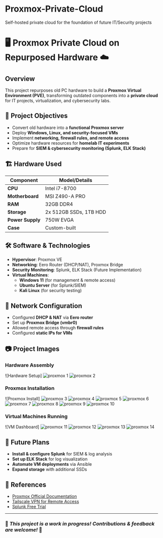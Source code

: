 # Proxmox-Private-Cloud
Self-hosted private cloud for the foundation of future IT/Security projects

# 🖥️ Proxmox Private Cloud on Repurposed Hardware ☁️

## Overview
This project repurposes old PC hardware to build a **Proxmox Virtual Environment (PVE)**, transforming outdated components into a **private cloud** for IT projects, virtualization, and cybersecurity labs.

## 🔧 Project Objectives
- Convert old hardware into a **functional Proxmox server**
- Deploy **Windows, Linux, and security-focused VMs**
- Implement **networking, firewall rules, and remote access**
- Optimize hardware resources for **homelab IT experiments**
- Prepare for **SIEM & cybersecurity monitoring (Splunk, ELK Stack)**

## 🏗️ Hardware Used
| Component     | Model/Details |
|--------------|--------------|
| **CPU**      | Intel i7-8700 |
| **Motherboard** | MSI Z490-A PRO |
| **RAM**      | 32GB DDR4 |
| **Storage**  | 2x 512GB SSDs, 1TB HDD |
| **Power Supply** | 750W EVGA |
| **Case**     | Custom-built |

## 🛠️ Software & Technologies
- **Hypervisor**: Proxmox VE
- **Networking**: Eero Router (DHCP/NAT), Proxmox Bridge
- **Security Monitoring**: Splunk, ELK Stack (Future Implementation)
- **Virtual Machines**: 
  - **Windows 11** (for management & remote access)
  - **Ubuntu Server** (for Splunk/SIEM)
  - **Kali Linux** (for security testing)

## 🔌 Network Configuration
- Configured **DHCP & NAT** via **Eero router**
- Set up **Proxmox Bridge (vmbr0)**
- Allowed remote access through **firewall rules**
- Configured **static IPs for VMs**

## 📷 Project Images
### Hardware Assembly
![Hardware Setup]
![proxmox 1](https://github.com/user-attachments/assets/510b7cc4-1187-418d-9ea1-f15604ac17f8)
![proxmox 2](https://github.com/user-attachments/assets/0349f845-d81a-4a33-851e-12da394b560c)


### Proxmox Installation
![Proxmox Install]
![proxmox 3](https://github.com/user-attachments/assets/d0480828-f88e-4144-91aa-21c3b334bcda)
![proxmox 4](https://github.com/user-attachments/assets/145a1f9c-d0cc-46de-bc0a-81e8dc59d819)
![proxmox 5](https://github.com/user-attachments/assets/ee057d22-9f4d-4c05-8181-d08a3d00b530)
![proxmox 6](https://github.com/user-attachments/assets/271d8d43-53c0-42de-960f-a64812058014)
![proxmox 7](https://github.com/user-attachments/assets/e8db5e9c-f45f-4dc2-959c-0b91728bafab)
![proxmox 8](https://github.com/user-attachments/assets/8caf20de-a69b-47e6-ac93-0ce6e4d34d36)
![proxmox 9](https://github.com/user-attachments/assets/2cff20b5-8089-45c4-bfab-40ee875878fb)
![proxmox 10](https://github.com/user-attachments/assets/613db108-faf9-44e4-be5b-3d69b7511ce2)

### Virtual Machines Running
![VM Dashboard]
![proxmox 11](https://github.com/user-attachments/assets/65d1ad7e-aebc-4ed8-92d4-fe58f29fd55d)
![proxmox 12](https://github.com/user-attachments/assets/481699d0-ef84-4ad8-a64e-1d0c5e7d8d05)
![proxmox 13](https://github.com/user-attachments/assets/7d4527a9-455c-42d3-9b42-f23f9fb71f76)
![proxmox 14](https://github.com/user-attachments/assets/2459d816-2a2d-4cbd-9a81-b4cd4bc2066e)

## 🚀 Future Plans
- **Install & configure Splunk** for SIEM & log analysis
- **Set up ELK Stack** for log visualization
- **Automate VM deployments** via Ansible
- **Expand storage** with additional SSDs

## 🔗 References
- [Proxmox Official Documentation](https://pve.proxmox.com/wiki/Main_Page)
- [Tailscale VPN for Remote Access](https://tailscale.com/)
- [Splunk Free Trial](https://www.splunk.com/)

---
### 📌 *This project is a work in progress! Contributions & feedback are welcome!* 🚀
